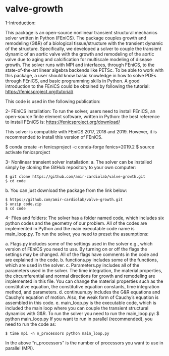 # valve-growth
1-Introduction:

This package is an open-source nonlinear transient structural mechanics solver written in Python (FEniCS). The package couples growth and remodeling (G&R) of a biological tissue/structure with the transient dynamic of the structure. Specifically, we developed a solver to couple the transient dynamic of an aortic valve with the growth and remodeling of the aortic valve due to aging and calcification for multiscale modeling of disease growth. 
The solver runs with MPI and interfaces, through FEniCS, to the state-of-the-art linear algebra backends like PETSc. To be able to work with this package, a user should know basic knowledge in how to solve PDEs through FEniCS, and basic programming skills in Python. A good introduction to the FEniCS could be obtained by following the tutorial: 
https://fenicsproject.org/tutorial/

This code is used in the following publication:



2- FEniCS installation:
To run the solver, users need to install FEniCS, an open-source finite element software, written in Python: the best reference to install FEniCS is: 
https://fenicsproject.org/download/
	
This solver is compatible with FEniCS 2017, 2018 and 2019. However, it is recommended to install this version of FEniCS. 

$ conda create -n fenicsproject -c conda-forge fenics=2019.2
$ source activate fenicsproject

3- Nonlinear transient solver installation:
a.	The solver can be installed simply by cloning the GitHub repository to your own computer:


	$ git clone https://github.com/amir-cardiolab/valve-growth.git
	$ cd code
	
	
b.	You can just download the package from the link below:


	$ https://github.com/amir-cardiolab/valve-growth.git
	$ unzip code.zip
	$ cd code

4- Files and folders:
	The solver has a folder named code, which includes six python codes and the geometry of our problem.
All of the codes are implemented in Python and the main executable code name is main_loop.py. 
To run the solver, you need to preset the assumptions:

a.	Flags.py  includes some of the settings used in the solver e.g., which version of FEniCS you need to use. By turning on or off the flags the settings may be changed. All of the flags have comments in the code and are explained in the code. 
b.	functions.py   includes some of the functions, which are used in the solver. 
c.	Parameters.py  includes all of the parameters used in the solver. The time integration, the material properties, the circumferential and normal directions for growth and remodeling are implemented in this file. You can change the material properties such as the constitutive equation, the constitutive equation constants, time integration method, and parameters. 
d.	continuum.py   includes the G&R equations and Cauchy’s equation of motion. Also, the weak form of Cauchy’s equation is assembled in this code. 
e.	main_loop.py  is the executable code, which is included the main loop where you can couple the transient structural dynamics with G&R. 
To run the solver you need to run the main_loop.py:
$ python main_loop.py
If you want to run in parallel (recommended), you need to run the code as:

	$ time mpi -n n_processors python main_loop.py

In the above “n_processors” is the number of processors you want to use in parallel (MPI).

